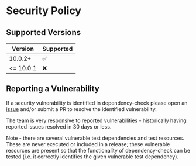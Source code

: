 # Security Policy

## Supported Versions

| Version   | Supported          |
| ----------|--------------------|
| 10.0.2+   | :white_check_mark: |
| <= 10.0.1 | :x:                |

## Reporting a Vulnerability

If a security vulnerability is identified in dependency-check please
open an [issue](https://github.com/dependency-check/DependencyCheck/issues/new/choose)
and/or submit a PR to resolve the identified vulnerability.

The team is very responsive to reported vulnerabilities - historically having reported issues resolved in 30 days or less.

Note - there are several vulnerable test dependencies and test resources. These are never executed or included in a release; these vulnerable resources are present so that the functionality of dependency-check can be tested (i.e. it correctly identifies the given vulnerable test dependency).
